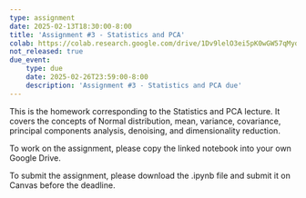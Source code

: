 ```yaml
---
type: assignment
date: 2025-02-13T18:30:00-8:00
title: 'Assignment #3 - Statistics and PCA'
colab: https://colab.research.google.com/drive/1Dv9lelO3ei5pK0wGW57qMydwDmTMyZ17?usp=sharing
not_released: true
due_event: 
    type: due
    date: 2025-02-26T23:59:00-8:00
    description: 'Assignment #3 - Statistics and PCA due'
---
```

This is the homework corresponding to the Statistics and PCA lecture. It covers the concepts of Normal distribution, mean, variance, covariance, principal components analysis, denoising, and dimensionality reduction.

To work on the assignment, please copy the linked notebook into your own Google Drive. 

To submit the assignment, please download the .ipynb file and submit it on Canvas before the deadline.
